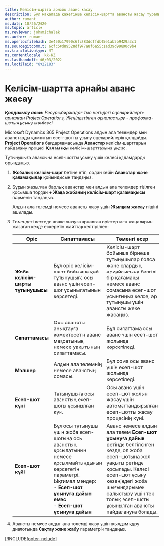 ```yaml
---
title: Келісім-шартта арнайы аванс жасау
description: Бұл мақалада қажетінше келісім-шартта авансты жасау туралы ақпарат берілген.
author: rumant
ms.date: 10/26/2020
ms.topic: article
ms.reviewer: johnmichalak
ms.author: rumant
ms.openlocfilehash: 3e450a17990c6fc783ddffdb05e1ab5b9429a3c1
ms.sourcegitcommit: 6cfc50d89528df977a8f6a55c1ad39d99800d9b4
ms.translationtype: MT
ms.contentlocale: kk-KZ
ms.lasthandoff: 06/03/2022
ms.locfileid: "8922183"
---
```

# <a name="creating-an-ad-hoc-advance-on-a-contract"></a>Келісім-шартта арнайы аванс жасау

_**Қолданылу аясы:** Ресурс/биржадан тыс негіздегі сценарийлерге арналған Project Operations, Жеңілдетілген орналастыру - проформа-шотын ұсыну мәмілесі_

Microsoft Dynamics 365 Project Operations алдын ала төлемдер мен аванстарды қамтитын есеп-шотты ұсыну сценарийлерін қолдайды. **Project Operations** бағдарламасында **Аванстар** келісім-шарттарын пайдалану процесі **Қаламақы** келісім-шарттарына ұқсас. 

Тұтынушыға авансына есеп-шотты ұсыну үшін келесі қадамдарды орындаңыз.

1. **Жобалық келісім-шарт** бетіне өтіп, содан кейін **Аванстар және қаламақылар** қойындысын таңдаңыз.
2. Бұрын жазылған барлық аванстар мен алдын ала төлемдер тізілген қосымша тордан **+ Жаңа жобаның келісім-шарт қаламақысы** пәрменін таңдаңыз. 

    Алдын ала төлемді немесе авансты жазу үшін **Жылдам жасау** пішіні ашылады.
    
3. Төмендегі кестеде аванс жазуға арналған өрістер мен жаңаларын жасаған кезде ескеретін жайттар келтірілген:

    | Өріс | Сипаттамасы | Төменгі әсер |
    | --- | --- | --- |
    | **Жоба келісім-шарты тұтынушысы** | Бұл өріс келісім-шарт бойынша қай тұтынушыға осы аванс үшін есеп-шот ұсынылатынын көрсетеді. | Келісім-шарт бойынша бірнеше тұтынушылар болса және олардың әрқайсысына белгілі бір қаламақы немесе аванс сомасына есеп-шот ұсынғыңыз келсе, әр тұтынушы үшін авансты жеке жасаңыз. |
    | **Сипаттамасы** | Осы авансты анықтауға көмектесетін аванс мақсатының немесе уақытының сипаттамасы. | Бұл сипаттама осы аванс үшін есеп-шот жолында көрсетіледі. |
    | **Мөлшер** | Алдын ала төлемнің немесе аванстың сомасы. | Бұл сома осы аванс үшін есеп-шот жолында көрсетіледі. |
    | **Есеп-шот күні** | Тұтынушыға осы аванстың есеп-шоты ұсынылған күн. | Осы аванс үшін есеп-шот жолын жасау үшін автоматтандырылған есеп-шотты жасау процесінің күні. |
    | **Есеп-шот күйі** | Бұл осы тұтынушы үшін жоба есеп-шотына осы аванстың қосылатынын немесе қосылмайтындығын көрсететін параметрі. Ықтимал мәндер:</br>- **Есеп-шот ұсынуға дайын емес**</br>- **Есеп-шот ұсынуға дайын** | Аванс немесе алдын ала төлем **Есеп-шот ұсынуға дайын** ретінде белгіленген кезде, ол жоба есеп-шотына жол уақыты ретінде қосылады. Келесі есеп-шот ұсыну кезеңіндегі жоба шығындарымен салыстыру үшін тек толық есеп-шоты ұсынылған авансты пайдалануға болады. |

4. Авансты немесе алдын ала төлемді жазу үшін жылдам құру диалогында **Сақтау және жабу** параметрін таңдаңыз.


[!INCLUDE[footer-include](../../includes/footer-banner.md)]